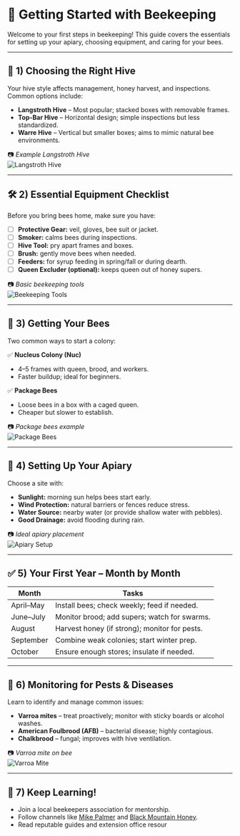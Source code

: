 # 🐝 Getting Started with Beekeeping

Welcome to your first steps in beekeeping! This guide covers the essentials for setting up your apiary, choosing equipment, and caring for your bees.

---

## 📍 1) Choosing the Right Hive

Your hive style affects management, honey harvest, and inspections. Common options include:

- **Langstroth Hive** – Most popular; stacked boxes with removable frames.
- **Top-Bar Hive** – Horizontal design; simple inspections but less standardized.
- **Warre Hive** – Vertical but smaller boxes; aims to mimic natural bee environments.

📷 *Example Langstroth Hive*  
![Langstroth Hive](../images/langstroth/langstroth1.aviv)

---

## 🛠 2) Essential Equipment Checklist

Before you bring bees home, make sure you have:

- [ ] **Protective Gear:** veil, gloves, bee suit or jacket.
- [ ] **Smoker:** calms bees during inspections.
- [ ] **Hive Tool:** pry apart frames and boxes.
- [ ] **Brush:** gently move bees when needed.
- [ ] **Feeders:** for syrup feeding in spring/fall or during dearth.
- [ ] **Queen Excluder (optional):** keeps queen out of honey supers.

📷 *Basic beekeeping tools*  
![Beekeeping Tools](../images/beekeeping-tools.jpg)

---

## 🐝 3) Getting Your Bees

Two common ways to start a colony:

✅ **Nucleus Colony (Nuc)**  
- 4–5 frames with queen, brood, and workers.
- Faster buildup; ideal for beginners.

✅ **Package Bees**  
- Loose bees in a box with a caged queen.
- Cheaper but slower to establish.

📷 *Package bees example*  
![Package Bees](../images/package-bees.jpg)

---

## 📅 4) Setting Up Your Apiary

Choose a site with:

- **Sunlight:** morning sun helps bees start early.
- **Wind Protection:** natural barriers or fences reduce stress.
- **Water Source:** nearby water (or provide shallow water with pebbles).
- **Good Drainage:** avoid flooding during rain.

📷 *Ideal apiary placement*  
![Apiary Setup](../images/apiary-setup.jpg)

---

## ✅ 5) Your First Year – Month by Month

| Month       | Tasks                                      |
| ----------- | ------------------------------------------ |
| April–May   | Install bees; check weekly; feed if needed.|
| June–July   | Monitor brood; add supers; watch for swarms.|
| August      | Harvest honey (if strong); monitor for pests.|
| September   | Combine weak colonies; start winter prep.|
| October     | Ensure enough stores; insulate if needed.|

---

## 🐛 6) Monitoring for Pests & Diseases

Learn to identify and manage common issues:

- **Varroa mites** – treat proactively; monitor with sticky boards or alcohol washes.
- **American Foulbrood (AFB)** – bacterial disease; highly contagious.
- **Chalkbrood** – fungal; improves with hive ventilation.

📷 *Varroa mite on bee*  
![Varroa Mite](../images/varroa-mite.jpg)

---

## 🔗 7) Keep Learning!

- Join a local beekeepers association for mentorship.
- Follow channels like [Mike Palmer](https://www.youtube.com/@mikepalmerbees) and [Black Mountain Honey](https://www.youtube.com/@BlackMountainHoney).
- Read reputable guides and extension office resour
